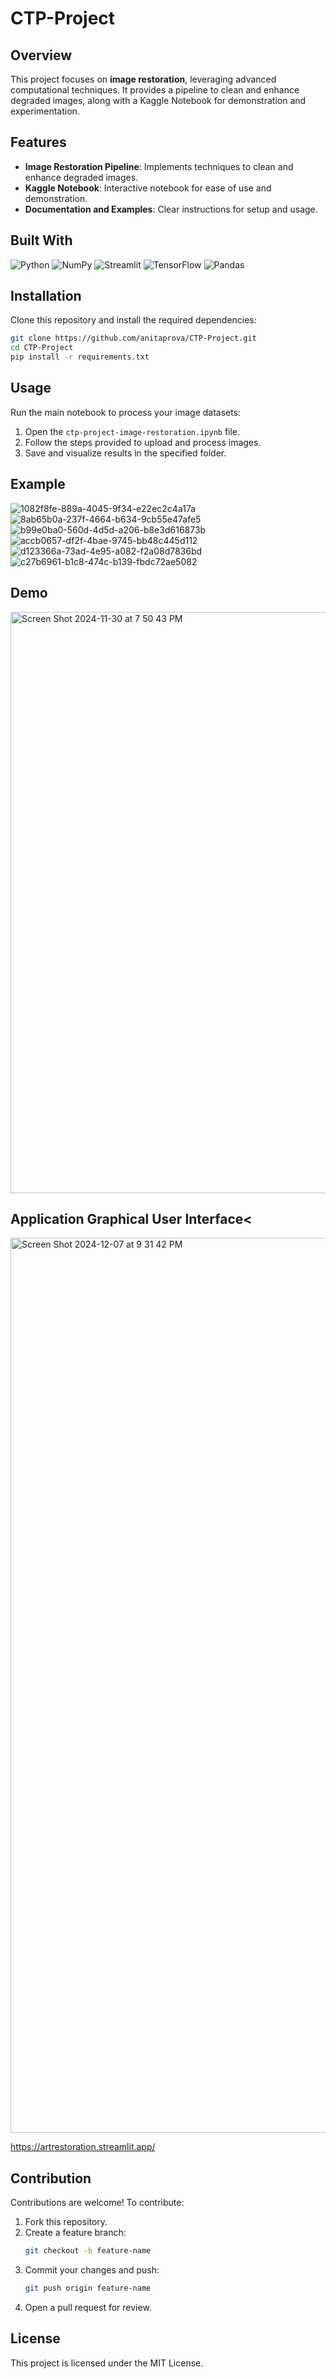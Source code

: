 # CTP-Project

## Overview
This project focuses on **image restoration**, leveraging advanced computational techniques. It provides a pipeline to clean and enhance degraded images, along with a Kaggle Notebook for demonstration and experimentation.

## Features
- **Image Restoration Pipeline**: Implements techniques to clean and enhance degraded images.
- **Kaggle Notebook**: Interactive notebook for ease of use and demonstration.
- **Documentation and Examples**: Clear instructions for setup and usage.

## Built With

![Python](https://img.shields.io/badge/-Python-3776AB?logo=python&logoColor=white&style=for-the-badge)
![NumPy](https://img.shields.io/badge/-NumPy-013243?logo=numpy&logoColor=white&style=for-the-badge)
![Streamlit](https://img.shields.io/badge/-Streamlit-FF4B4B?logo=streamlit&logoColor=white&style=for-the-badge)
![TensorFlow](https://img.shields.io/badge/-TensorFlow-FF6F00?logo=tensorflow&logoColor=white&style=for-the-badge)
![Pandas](https://img.shields.io/badge/-Pandas-150458?logo=pandas&logoColor=white&style=for-the-badge)


## Installation
Clone this repository and install the required dependencies:

```bash
git clone https://github.com/anitaprova/CTP-Project.git
cd CTP-Project
pip install -r requirements.txt
```

## Usage
Run the main notebook to process your image datasets:

1. Open the `ctp-project-image-restoration.ipynb` file.
2. Follow the steps provided to upload and process images.
3. Save and visualize results in the specified folder.

## Example
![1082f8fe-889a-4045-9f34-e22ec2c4a17a](https://github.com/user-attachments/assets/d1c29517-8fde-4c69-b476-7d593c7f4f9c)
![8ab65b0a-237f-4664-b634-9cb55e47afe5](https://github.com/user-attachments/assets/654254eb-8bae-4639-a531-fc2c5d11b589)
![b99e0ba0-560d-4d5d-a206-b8e3d616873b](https://github.com/user-attachments/assets/239dd066-691b-436b-9143-d6f26426415a)
![accb0657-df2f-4bae-9745-bb48c445d112](https://github.com/user-attachments/assets/c445f0f8-233e-4d51-a6a9-9b5547b31c8e)
![d123366a-73ad-4e95-a082-f2a08d7836bd](https://github.com/user-attachments/assets/febd9def-09c8-47ef-b8cd-9f9832704d4c)
![c27b6961-b1c8-474c-b139-fbdc72ae5082](https://github.com/user-attachments/assets/7e7e8997-b2db-4246-8062-e8ee34c250dd)


## Demo
[<img width="930" alt="Screen Shot 2024-11-30 at 7 50 43 PM" src="https://github.com/user-attachments/assets/68ebfcc9-8c67-4e89-8317-221e05fb41d5">](https://www.loom.com/share/b4f1c76f3d6449769273fe8b9e26f536?sid=83b632da-6850-4deb-a3dd-37de556f57a9)

## Application Graphical User Interface<

[<img width="1432" alt="Screen Shot 2024-12-07 at 9 31 42 PM" src="https://github.com/user-attachments/assets/5f5e4512-f2e7-4439-b6ed-12571acb47b7">](https://artrestoration.streamlit.app/)


https://artrestoration.streamlit.app/

## Contribution
Contributions are welcome! To contribute:

1. Fork this repository.
2. Create a feature branch:
   ```bash
   git checkout -b feature-name
   ```
3. Commit your changes and push:
   ```bash
   git push origin feature-name
   ```
4. Open a pull request for review.

## License
This project is licensed under the MIT License.

